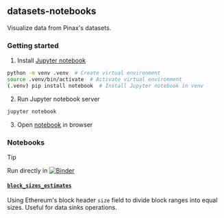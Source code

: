 ## datasets-notebooks

Visualize data from Pinax's datasets.

### Getting started

1. Install [Jupyter notebook](https://jupyter.org/install#jupyter-notebook)
```bash
python -m venv .venv  # Create virtual environment
source .venv/bin/activate  # Activate virtual environment
(.venv) pip install notebook  # Install Jupyter notebook in venv
```
2. Run Jupyter notebook server
```bash
jupyter notebook
```
3. Open [notebook](http://localhost:8888/) in browser

### Notebooks

> [!TIP]
>
> Run directly in [![Binder](https://mybinder.org/badge_logo.svg)](https://mybinder.org/v2/gh/pinax-network/datasets-notebooks/HEAD)

#### [`block_sizes_estimates`](./block_sizes_estimates.ipynb)

Using Ethereum's block header `size` field to divide block ranges into equal sizes. Useful for data sinks operations.
